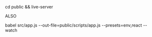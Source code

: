 cd public && live-server

ALSO

babel src/app.js --out-file=public/scripts/app.js --presets=env,react --watch